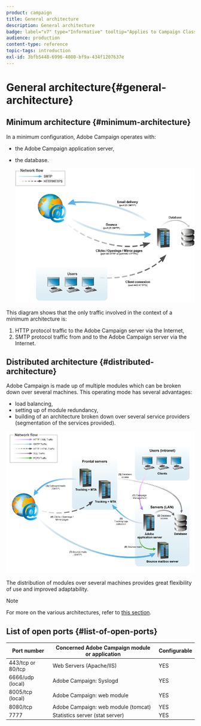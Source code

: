 ```yaml
---
product: campaign
title: General architecture
description: General architecture
badge: label="v7" type="Informative" tooltip="Applies to Campaign Classic v7 only"
audience: production
content-type: reference
topic-tags: introduction
exl-id: 3bfb5448-6996-4080-bf9a-434f1207637e
---
```

# General architecture{#general-architecture}



## Minimum architecture {#minimum-architecture}

In a minimum configuration, Adobe Campaign operates with:

* the Adobe Campaign application server,
* the database.

  ![](assets/formation_exploitation.png)

This diagram shows that the only traffic involved in the context of a minimum architecture is:

1. HTTP protocol traffic to the Adobe Campaign server via the Internet,
1. SMTP protocol traffic from and to the Adobe Campaign server via the Internet.

## Distributed architecture {#distributed-architecture}

Adobe Campaign is made up of multiple modules which can be broken down over several machines. This operating mode has several advantages:

* load balancing,
* setting up of module redundancy,
* building of an architecture broken down over several service providers (segmentation of the services provided).

![](assets/architecturerepartie.png)

The distribution of modules over several machines provides great flexibility of use and improved adaptability.

>[!NOTE]
>
>For more on the various architectures, refer to [this section](../../installation/using/general-architecture.md).

## List of open ports {#list-of-open-ports}

|  Port number  | Concerned Adobe Campaign module or application  | Configurable  |
|---|---|---|
|  443/tcp or 80/tcp  | Web Servers (Apache/IIS)  | YES  |
|  6666/udp (local)  | Adobe Campaign: Syslogd  | YES  |
|  8005/tcp (local)  | Adobe Campaign: web module  | YES  |
|  8080/tcp  | Adobe Campaign: web module (tomcat)  | YES  |
|  7777  | Statistics server (stat server)  | YES  |
